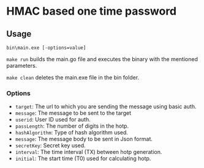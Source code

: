# HMAC based one time password

## Usage

    bin\main.exe [-options=value]

`make run` builds the main.go file and executes the binary with the mentioned parameters.

`make clean` deletes the main.exe file in the bin folder.

### Options

- `target`: The url to which you are sending the message using basic auth.
- `message`: The message to be sent to the target
- `userid`: User ID used for auth.
- `passLength`: The number of digits in the hotp.
- `hashAlgorithm`: Type of hash algorithm used.
- `message`: The message body to be sent in Json format.
- `secretKey`: Secret key used.
- `interval`: The time interval (TX) between hotp generation.
- `initial`: The start time (T0) used for calculating hotp.
